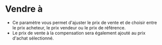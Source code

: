 # **Vendre à**

- Ce paramètre vous permet d'ajuster le prix de vente et de choisir entre le prix acheteur, le prix vendeur ou le prix de référence.
- Le prix de vente à la compensation sera également ajouté au prix d'achat sélectionné.